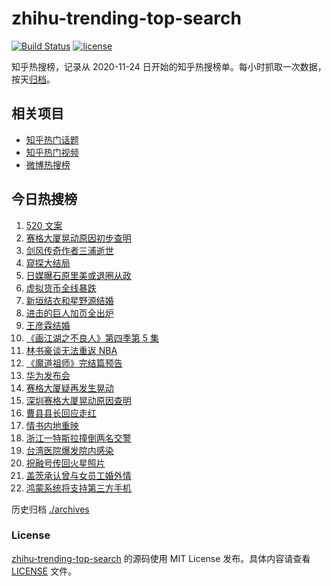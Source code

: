 # zhihu-trending-top-search

[![Build Status](https://github.com/justjavac/zhihu-trending-top-search/workflows/ci/badge.svg?branch=main)](https://github.com/justjavac/zhihu-trending-top-search/actions)
[![license](https://img.shields.io/github/license/justjavac/zhihu-trending-top-search)](https://github.com/justjavac/zhihu-trending-top-search/blob/main/LICENSE)

知乎热搜榜，记录从 2020-11-24 日开始的知乎热搜榜单。每小时抓取一次数据，按天[归档](./archives)。

## 相关项目

- [知乎热门话题](https://github.com/justjavac/zhihu-trending-hot-questions)
- [知乎热门视频](https://github.com/justjavac/zhihu-trending-hot-video)
- [微博热搜榜](https://github.com/justjavac/weibo-trending-hot-search)

## 今日热搜榜

<!-- BEGIN -->
<!-- 最后更新时间 Thu May 20 2021 22:06:24 GMT+0800 (China Standard Time) -->

1. [520 文案](https://www.zhihu.com/search?q=520文案)
2. [赛格大厦晃动原因初步查明](https://www.zhihu.com/search?q=赛格大厦)
3. [剑风传奇作者三浦逝世](https://www.zhihu.com/search?q=剑风传奇)
4. [窥探大结局](https://www.zhihu.com/search?q=窥探)
5. [日媒曝石原里美或退圈从政](https://www.zhihu.com/search?q=石原里美)
6. [虚拟货币全线暴跌](https://www.zhihu.com/search?q=币圈崩盘)
7. [新垣结衣和星野源结婚](https://www.zhihu.com/search?q=新垣结衣结婚)
8. [进击的巨人加页全出炉](https://www.zhihu.com/search?q=进击的巨人)
9. [王彦霖结婚](https://www.zhihu.com/search?q=王彦霖)
10. [《画江湖之不良人》第四季第 5 集](https://www.zhihu.com/search?q=画江湖之不良人第四季)
11. [林书豪谈无法重返 NBA](https://www.zhihu.com/search?q=林书豪)
12. [《魔道祖师》完结篇预告](https://www.zhihu.com/search?q=魔道祖师)
13. [华为发布会](https://www.zhihu.com/search?q=华为发布会)
14. [赛格大厦疑再发生晃动](https://www.zhihu.com/search?q=赛格大厦)
15. [深圳赛格大厦晃动原因查明](https://www.zhihu.com/search?q=赛格大厦)
16. [曹县县长回应走红](https://www.zhihu.com/search?q=曹县)
17. [情书内地重映](https://www.zhihu.com/search?q=电影情书)
18. [浙江一特斯拉撞倒两名交警](https://www.zhihu.com/search?q=特斯拉)
19. [台湾医院爆发院内感染](https://www.zhihu.com/search?q=台湾疫情)
20. [祝融号传回火星照片](https://www.zhihu.com/search?q=祝融号火星照片)
21. [盖茨承认曾与女员工婚外情](https://www.zhihu.com/search?q=比尔盖茨)
22. [鸿蒙系统将支持第三方手机](https://www.zhihu.com/search?q=鸿蒙系统)

<!-- END -->

历史归档 [./archives](./archives)

### License

[zhihu-trending-top-search](https://github.com/justjavac/zhihu-trending-top-search)
的源码使用 MIT License 发布。具体内容请查看 [LICENSE](./LICENSE) 文件。
